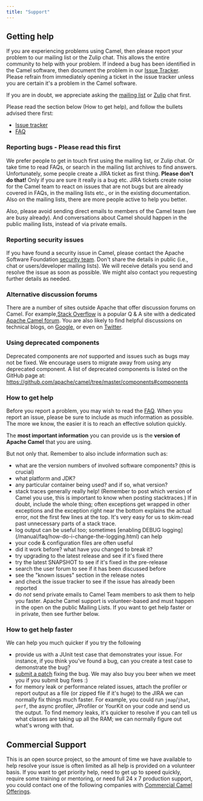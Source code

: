 ```yaml
---
title: "Support"
---
```


## Getting help

If you are experiencing problems using Camel, then please report your problem to our mailing list or the Zulip chat.
This allows the entire community to help with your problem.
If indeed a bug has been identified in the Camel software,
then document the problem in our [Issue Tracker](https://issues.apache.org/jira/browse/CAMEL).
Please refrain
from immediately opening a ticket in the issue tracker unless you are certain it's a problem in the Camel software.

If you are in doubt, we appreciate asking the [mailing list](/community/mailing-list/) or [Zulip](https://camel.zulipchat.com) chat first.

Please read the section below (How to get help), and follow the bullets advised there first:

* [Issue tracker](https://issues.apache.org/jira/browse/CAMEL)
* [FAQ](/manual/faq/index.html)

### Reporting bugs - Please read this first

We prefer people to get in touch first using the mailing list, or Zulip chat. Or take time to read FAQs, or search in the mailing list archives to find answers.
Unfortunately, some people create a JIRA ticket as first thing. **Please don't do that!** Only if you are sure it really is a bug etc. JIRA tickets create noise
for the Camel team to react on issues that are not bugs but are already covered in FAQs, in the mailing lists etc., or in the existing documentation.
Also on the mailing lists, there are more people active to help you better.

Also, please avoid sending direct emails to members of the Camel team (we are busy already).
And conversations about Camel should happen in the public mailing lists, instead of via private emails.

### Reporting security issues

If you have found a security issue in Camel,
please contact the Apache Software Foundation [security team](https://www.apache.org/security/).
Don't share the details in public (i.e., chat or users/developer mailing lists).
We will receive details you send and resolve the issue as soon as possible.
We might also contact you requesting further details as needed.

### Alternative discussion forums

There are a number of sites outside Apache that offer discussion forums on Camel.
For example,[Stack Overflow](http://stackoverflow.com/) is a popular Q & A site with a dedicated [Apache Camel forum](http://stackoverflow.com/questions/tagged/apache-camel).
You are also likely to find helpful discussions on technical blogs, on [Google](https://www.google.com/search?q=apache+camel),
or even on [Twitter](https://twitter.com/#!/search/apache%20camel).

### Using deprecated components

Deprecated components are *not* supported and issues such as bugs may not be fixed. We encourage users to migrate away from using any deprecated component.
A list of deprecated components is listed on the GitHub page at: https://github.com/apache/camel/tree/master/components#components

### How to get help

Before you report a problem, you may wish to read the [FAQ](/manual/faq/index.html).
When you report an issue, please be sure to include as much information as possible. The more we know, the easier it is to reach an effective solution quickly.

The **most important information** you can provide us is the **version of Apache Camel** that you are using.  

But not only that. Remember to also include information such as:

*  what are the version numbers of involved software components? (this is crucial)
*  what platform and JDK?
*  any particular container being used? and if so, what version?
*  stack traces generally really help! (Remember to post which version of Camel you use, this is important to know when posting stacktraces.) If in doubt, include the whole thing; often exceptions get wrapped in other exceptions and the exception right near the bottom explains the actual error, not the first few lines at the top. It's very easy for us to skim-read past unnecessary parts of a stack trace.
*  log output can be useful too; sometimes [enabling DEBUG logging] (/manual/faq/how-do-i-change-the-logging.html) can help
*  your code & configuration files are often useful
*  did it work before? what have you changed to break it?
*  try upgrading to the latest release and see if it's fixed there
*  try the latest SNAPSHOT to see if it's fixed in the pre-release
*  search the user forum to see if it has been discussed before
*  see the "known issues" section in the release notes
*  and check the issue tracker to see if the issue has already been reported
*  do *not* send private emails to Camel Team members to ask them to help you faster. Apache Camel support is volunteer-based and must happen in the open on the public Mailing Lists. If you want to get help faster or in private, then see further below.

### How to get help faster

We can help you much quicker if you try the following

*  provide us with a JUnit test case that demonstrates your issue. For instance, if you think you've found a bug, can you create a test case to demonstrate the bug?
*  [submit a patch](/community/contributing/) fixing the bug. We may also buy you beer when we meet you if you submit bug fixes :)
*  for memory leak or performance related issues, attach the profiler or report output as a file (or zipped file if it's huge) to the JIRA we can normally fix things much faster. For example, you could run `jmap`/`jhat`, `perf`, the async profiler, JProfiler or YourKit on your code and send us the output. To find memory leaks, it's quicker to resolve if you can tell us what classes are taking up all the RAM; we can normally figure out what's wrong with that.

## Commercial Support

This is an open source project, so the amount of time we have available to help resolve your issue is often limited as all help is provided on a volunteer basis.
If you want to get priority help, need to get up to speed quickly, require some training or mentoring, or need full 24 x 7 production support, you could contact one of the following companies with [Commercial Camel Offerings](/manual/commercial-camel-offerings.html).
